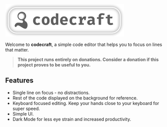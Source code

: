 ![](resources/images/raster/logo.png)

Welcome to **codecraft**, a simple code editor that helps you to focus on lines that matter.

> **This project runs entirely on donations. Consider a donation if this project proves to be useful to you.**

## Features

- Single line on focus - no distractions.
- Rest of the code displayed on the background for reference.
- Keyboard focused editing. Keep your hands close to your keyboard for super speed.
- Simple UI.
- Dark Mode for less eye strain and increased productivity.